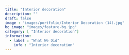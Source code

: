 ```yaml
---
title: "Interior decoration"
description: ""
draft: false
image : "images/portfolio/Interior Decoration (14).jpg"
bg_image: "images/feature-bg.jpg"
category: [ "Interior decoration"]
information:
  - label : "What We Did"
    info : "Interior decoration"
---
```



